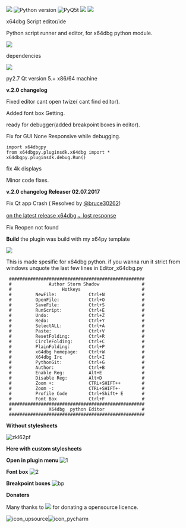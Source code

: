 [![](https://img.shields.io/badge/Twitter--blue.svg?maxAge=2592000)](https://twitter.com/zadow28) ![Python version](https://img.shields.io/badge/python-2.7-brightgreen.svg?maxAge=2592000) ![PyQ5t](https://img.shields.io/badge/PyQt5-5.6-orange.svg) [![](https://img.shields.io/badge/Donate-Paypal-blue.svg?maxAge=2592000)](https://www.paypal.com/cgi-bin/webscr?cmd=_s-xclick&hosted_button_id=8KXM6W2JVRUWL) [![](https://img.shields.io/badge/Latest-Release-red.svg?maxAge=2592000)](https://github.com/techbliss/X64dbg_script_editor/releases/latest)


x64dbg Script editor/ide

Python script runner and editor, for x64dbg python module.

[![](https://img.shields.io/badge/Xdbgpy-Link-blue.svg?maxAge=2592000)](https://github.com/x64dbg/x64dbg-python)


dependencies

[![](https://img.shields.io/badge/x64dbg_PyQt5-Link-blue.svg?maxAge=2592000)](https://github.com/x64dbg/PyQt5)

py2.7 Qt version 5.+ x86/64 machine


**v.2.0 changelog**

Fixed editor cant open twize( cant find editor). 

Added font box Getting.

ready for debugger(added breakpoint boxes in editor).

Fix for GUI None Responsive while debugging.

    import x64dbgpy 
    from x64dbgpy.pluginsdk.x64dbg import *
    x64dbgpy.pluginsdk.debug.Run()

fix 4k displays

Minor code fixes.

**v.2.0 changelog Releaser 02.07.2017**

Fix Qt app Crash ( Resolved by [@bruce30262](https://github.com/bruce30262))

[on the latest release x64dbg ，lost response](https://github.com/techbliss/X64dbg_script_editor/issues/4)

Fix Reopen not found


**Build** the plugin was build with my x64py template

[![](https://img.shields.io/badge/x64dbgpy_Plugin-Template_Link-green.svg?maxAge=2592000)](https://github.com/techbliss/x64dbgpy-Plugin-Template)


This is made spesific for x64dbg python.
if you wanna run it strict from windows unquote the last few lines in Editor_x64dbg.py


```
 ###################################################
 #              Author Storm Shadow                #
 #                   Hotkeys                       #
 #         NewFile:            Ctrl+N              #
 #         OpenFile:           Ctrl+O              #
 #         SaveFile:           Ctrl+S              #
 #         RunScript:          Ctrl+E              #
 #         Undo:               Ctrl+Z              #
 #         Redo:               Ctrl+Y              #
 #         SelectALL:          Ctrl+A              #
 #         Paste:              Ctrl+V              #
 #         ResetFolding:       Ctrl+R              #
 #         CircleFolding:      Ctrl+C              #
 #         PlainFolding:       Ctrl+P              #
 #         x64dbg homepage:    Ctrl+W              #
 #         X64dbg Irc          Ctrl+I              #
 #         PythonGit:          Ctrl+G              #
 #         Author:             Ctrl+B              #
 #         Enable Reg:         Alt+E               #
 #         Disable Reg:        Alt+D               #
 #         Zoom +:             CTRL+SHIFT++        #
 #         Zoom -:             CTRL+SHIFT+-        #
 #         Profile Code        Ctrl+Shift+ E       #
 #         Font Box            Ctrl+F              #
 ###################################################
 #              X64dbg  python Editor              #
 ###################################################
```

**Without stylesheets**

![zkl62pf](https://cloud.githubusercontent.com/assets/3592375/8758623/7b971de4-2ce6-11e5-9662-171677651499.png)

**Here with custom stylesheets**

**Open in plugin menu**
![1](https://cloud.githubusercontent.com/assets/3592375/20305540/501913c8-ab36-11e6-8e9d-b07aa9ea19b6.png)

**Font box**
![2](https://cloud.githubusercontent.com/assets/3592375/20305539/5018cac6-ab36-11e6-9e75-b5e1c037ae27.png)

**Breakpoint boxes**
![bp](https://cloud.githubusercontent.com/assets/3592375/20305541/5019441a-ab36-11e6-9394-970447859d51.png)


**Donaters**

Many thanks to [![](https://img.shields.io/badge/Jetbrains-Company-blue.svg?maxAge=2592000)](https://www.jetbrains.com/) for donating a opensource licence.


![icon_upsource](https://cloud.githubusercontent.com/assets/3592375/20355736/9f4a6842-ac22-11e6-9901-9055ae8f1a69.png)![icon_pycharm](https://cloud.githubusercontent.com/assets/3592375/20355738/9f4f9bfa-ac22-11e6-8e1b-e49ba71b672c.png)


